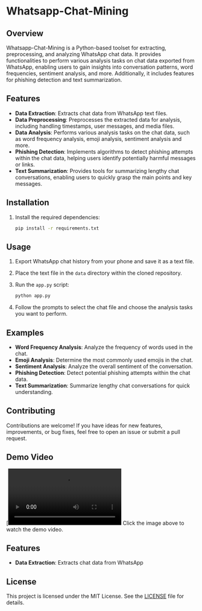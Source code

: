 # Whatsapp-Chat-Mining

## Overview

Whatsapp-Chat-Mining is a Python-based toolset for extracting, preprocessing, and analyzing WhatsApp chat data. It provides functionalities to perform various analysis tasks on chat data exported from WhatsApp, enabling users to gain insights into conversation patterns, word frequencies, sentiment analysis, and more. Additionally, it includes features for phishing detection and text summarization.

## Features

- **Data Extraction**: Extracts chat data from WhatsApp text files.
- **Data Preprocessing**: Preprocesses the extracted data for analysis, including handling timestamps, user messages, and media files.
- **Data Analysis**: Performs various analysis tasks on the chat data, such as word frequency analysis, emoji analysis, sentiment analysis and more.
- **Phishing Detection**: Implements algorithms to detect phishing attempts within the chat data, helping users identify potentially harmful messages or links.
- **Text Summarization**: Provides tools for summarizing lengthy chat conversations, enabling users to quickly grasp the main points and key messages.

## Installation

1. Install the required dependencies:

    ```bash
    pip install -r requirements.txt
    ```

## Usage

1. Export WhatsApp chat history from your phone and save it as a text file.
2. Place the text file in the `data` directory within the cloned repository.
3. Run the `app.py` script:

    ```bash
    python app.py
    ```

4. Follow the prompts to select the chat file and choose the analysis tasks you want to perform.

## Examples

- **Word Frequency Analysis**: Analyze the frequency of words used in the chat.
- **Emoji Analysis**: Determine the most commonly used emojis in the chat.
- **Sentiment Analysis**: Analyze the overall sentiment of the conversation.
- **Phishing Detection**: Detect potential phishing attempts within the chat data.
- **Text Summarization**: Summarize lengthy chat conversations for quick understanding.

## Contributing

Contributions are welcome! If you have ideas for new features, improvements, or bug fixes, feel free to open an issue or submit a pull request.


## Demo Video

[![Demo Video](https://github.com/maruthi718/Whatsapp-Chat-Mining/raw/main/demo_video.mp4)
Click the image above to watch the demo video.

## Features

- **Data Extraction**: Extracts chat data from WhatsApp


## License

This project is licensed under the MIT License. See the [LICENSE](LICENSE) file for details.
